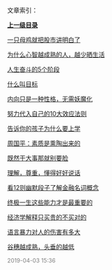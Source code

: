 文章索引：


**[上一级目录](//index.md)**

[一只母鸡就把股市讲明白了](/鸡汤集/一只母鸡就把股市讲明白了.md)

[为什么心智越成熟的人，越少晒生活](/鸡汤集/为什么心智越成熟的人，越少晒生活.md)

[人生奋斗的5个阶段](/鸡汤集/人生奋斗的5个阶段.md)

[什么叫目标](/鸡汤集/什么叫目标.md)

[内向只是一种性格，无需妖魔化](/鸡汤集/内向只是一种性格，无需妖魔化.md)

[努力代入自己的10大效应法则](/鸡汤集/努力代入自己的10大效应法则.md)

[告诉你的孩子为什么要上学](/鸡汤集/告诉你的孩子为什么要上学.md)

[周国平：素质是熏陶出来的](/鸡汤集/周国平：素质是熏陶出来的.md)

[既然干大事那就别要脸](/鸡汤集/既然干大事那就别要脸.md)

[理解，尊重，懂得好好说话](/鸡汤集/理解，尊重，懂得好好说话.md)

[看12则幽默段子了解金融名词概念](/鸡汤集/看12则幽默段子了解金融名词概念.md)

[终极一生这些能力才是最重要的](/鸡汤集/终极一生这些能力才是最重要的.md)

[经济学解释只买贵的不买对的](/鸡汤集/经济学解释只买贵的不买对的.md)

[语言暴力对人的伤害有多大](/鸡汤集/语言暴力对人的伤害有多大.md)

[谷穗越成熟，头垂的越低](/鸡汤集/谷穗越成熟，头垂的越低.md)


<font size=2 color='grey'> 2019-04-03 15:36 </font>